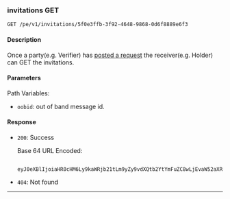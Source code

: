 ### invitations GET

`GET /pe/v1/invitations/5f0e3ffb-3f92-4648-9868-0d6f8889e6f3`


#### Description

Once a party(e.g. Verifier) has [posted a request](a0_pe_invitations_post.md) the receiver(e.g. Holder) can GET the invitations.


#### Parameters

Path Variables:

* `oobid`: out of band message id.

#### Response

  * `200`: Success
     
    Base 64 URL Encoded:

    ``` 
     eyJ0eXBlIjoiaHR0cHM6Ly9kaWRjb21tLm9yZy9vdXQtb2YtYmFuZC8wLjEvaW52aXRhdGlvbiIsImlkIjoiNjkyMTJhM2EtZDA2OC00ZjlkLWEyZGQtNDc0MWJjYTg5YWYzIiwiZnJvbSI6ImRpZDpleGFtcGxlOmFsaWNlIiwiYm9keSI6eyJnb2FsX2NvZGUiOiIiLCJnb2FsIjogIiIsInJlcXVlc3R
    ```

* `404`: Not found
****